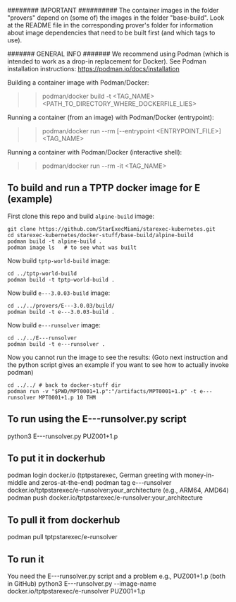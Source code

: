 ######## IMPORTANT ##########
The container images in the folder "provers" depend on (some of) the images in the folder "base-build".
Look at the README file in the corresponding prover's folder for information about image dependencies that need to be built first (and which tags to use).

####### GENERAL INFO #######
We recommend using Podman (which is intended to work as a drop-in replacement for Docker).
See Podman installation instructions: https://podman.io/docs/installation


Building a container image with Podman/Docker:
>> podman/docker build -t <TAG_NAME> <PATH_TO_DIRECTORY_WHERE_DOCKERFILE_LIES>

Running a container (from an image) with Podman/Docker (entrypoint):
>> podman/docker run --rm [--entrypoint <ENTRYPOINT_FILE>] <TAG_NAME> <ARGS>

Running a container with Podman/Docker (interactive shell):
>> podman/docker run --rm -it <TAG_NAME>



## To build and run a TPTP docker image for E (example)

First clone this repo and build `alpine-build` image:
```shell
git clone https://github.com/StarExecMiami/starexec-kubernetes.git
cd starexec-kubernetes/docker-stuff/base-build/alpine-build
podman build -t alpine-build .
podman image ls   # to see what was built
```

Now build `tptp-world-build` image:
```shell
cd ../tptp-world-build
podman build -t tptp-world-build .
```

Now build `e---3.0.03-build` image:
```shell
cd ../../provers/E---3.0.03/build/
podman build -t e---3.0.03-build .
```

Now build `e---runsolver` image:
```shell
cd ../../E---runsolver
podman build -t e---runsolver .
```

Now you cannot run the image to see the results:
(Goto next instruction and the python script gives an example if you want 
to see how to actually invoke podman)
```shell
cd ../../ # back to docker-stuff dir
podman run -v "$PWD/MPT0001+1.p":"/artifacts/MPT0001+1.p" -t e---runsolver MPT0001+1.p 10 THM
```

## To run using the E---runsolver.py script

python3 E---runsolver.py PUZ001+1.p 

## To put it in dockerhub

podman login docker.io (tptpstarexec, German greeting with money-in-middle and zeros-at-the-end)
podman tag e---runsolver docker.io/tptpstarexec/e-runsolver:your_architecture (e.g., ARM64, AMD64)
podman push docker.io/tptpstarexec/e-runsolver:your_architecture

## To pull it from dockerhub

podman pull tptpstarexec/e-runsolver

## To run it 

You need the E---runsolver.py script and a problem e.g., PUZ001+1.p (both in GitHub)
python3 E---runsolver.py --image-name docker.io/tptpstarexec/e-runsolver PUZ001+1.p


